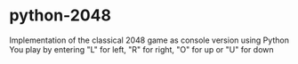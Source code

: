 # python-2048
Implementation of the classical 2048 game as console version using Python
You play by entering "L" for left, "R" for right, "O" for up or "U" for down
